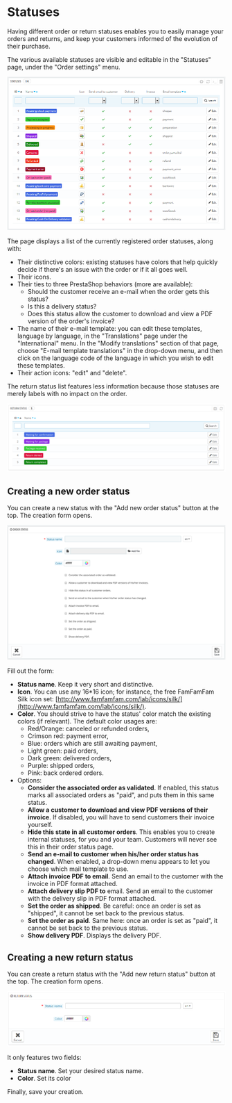 # Statuses

Having different order or return statuses enables you to easily manage your orders and returns, and keep your customers informed of the evolution of their purchase.

The various available statuses are visible and editable in the "Statuses" page, under the "Order settings" menu.

![](../../../../.gitbook/assets/38109199%20%282%29.png)

The page displays a list of the currently registered order statuses, along with:

* Their distinctive colors: existing statuses have colors that help quickly decide if there's an issue with the order or if it all goes well.
* Their icons.
* Their ties to three PrestaShop behaviors \(more are available\):
  * Should the customer receive an e-mail when the order gets this status?
  * Is this a delivery status?
  * Does this status allow the customer to download and view a PDF version of the order's invoice?
* The name of their e-mail template: you can edit these templates, language by language, in the "Translations" page under the "International" menu. In the "Modify translations" section of that page, choose "E-mail template translations" in the drop-down menu, and then click on the language code of the language in which you wish to edit these templates.
* Their action icons: "edit" and "delete".

The return status list features less information because those statuses are merely labels with no impact on the order.

![](../../../../.gitbook/assets/23038627%20%281%29.png)

## Creating a new order status <a id="Statuses-Creatinganeworderstatus"></a>

You can create a new status with the "Add new order status" button at the top. The creation form opens.

![](../../../../.gitbook/assets/51839969%20%282%29.png)

Fill out the form:

* **Status name**. Keep it very short and distinctive.
* **Icon**. You can use any 16\*16 icon; for instance, the free FamFamFam Silk icon set: [http://www.famfamfam.com/lab/icons/silk/](http://www.famfamfam.com/lab/icons/silk/).
* **Color**. You should strive to have the status' color match the existing colors \(if relevant\). The default color usages are:
  * Red/Orange: canceled or refunded orders,
  * Crimson red: payment error,
  * Blue: orders which are still awaiting payment,
  * Light green: paid orders,
  * Dark green: delivered orders,
  * Purple: shipped orders,
  * Pink: back ordered orders.
* Options:
  * **Consider the associated order as validated**. If enabled, this status marks all associated orders as "paid", and puts them in this same status.
  * **Allow a customer to download and view PDF versions of their invoice**. If disabled, you will have to send customers their invoice yourself.
  * **Hide this state in all customer orders**. This enables you to create internal statuses, for you and your team. Customers will never see this in their order status page.
  * **Send an e-mail to customer when his/her order status has changed**. When enabled, a drop-down menu appears to let you choose which mail template to use.
  * **Attach invoice PDF to email**. Send an email to the customer with the invoice in PDF format attached.
  * **Attach delivery slip PDF to** email. Send an email to the customer with the delivery slip in PDF format attached.
  * **Set the order as shipped**. Be careful: once an order is set as "shipped", it cannot be set back to the previous status.
  * **Set the order as paid**. Same here: once an order is set as "paid", it cannot be set back to the previous status.
  * **Show delivery PDF**. Displays the delivery PDF.

## Creating a new return status <a id="Statuses-Creatinganewreturnstatus"></a>

You can create a return status with the "Add new return status" button at the top. The creation form opens.

![](../../../../.gitbook/assets/23038630.png)

It only features two fields:

* **Status name**. Set your desired status name.
* **Color**. Set its color

Finally, save your creation.

